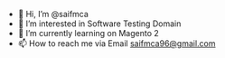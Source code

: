 - 👋 Hi, I’m @saifmca
- 👀 I’m interested in Software Testing Domain
- 🌱 I’m currently learning on Magento 2 
- 📫 How to reach me via Email saifmca96@gmail.com

<!---
saifmca/saifmca is a ✨ special ✨ repository because its `README.md` (this file) appears on your GitHub profile.
You can click the Preview link to take a look at your changes.
--->
